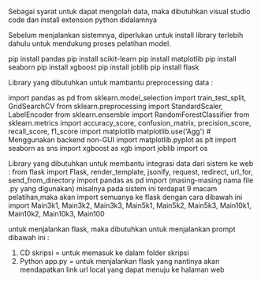 Sebagai syarat untuk dapat mengolah data, maka dibutuhkan visual studio code dan install extension python didalamnya 

Sebelum menjalankan sistemnya, diperlukan untuk install library terlebih dahulu untuk mendukung proses pelatihan model.

pip install pandas 
pip install scikit-learn 
pip install matplotlib 
pip install seaborn 
pip install xgboost 
pip install joblib 
pip install flask

Library yang dibutuhkan untuk mambantu preprocessing data :

import pandas as pd
from sklearn.model_selection import train_test_split, GridSearchCV
from sklearn.preprocessing import StandardScaler, LabelEncoder
from sklearn.ensemble import RandomForestClassifier
from sklearn.metrics import accuracy_score, confusion_matrix, precision_score, recall_score, f1_score
import matplotlib
matplotlib.use('Agg')  # Menggunakan backend non-GUI
import matplotlib.pyplot as plt
import seaborn as sns
import xgboost as xgb
import joblib
import os

Library yang dibutuhkan untuk membantu integrasi data dari sistem ke web :
from flask import Flask, render_template, jsonify, request, redirect, url_for, send_from_directory
import pandas as pd
import (masing-masing nama file .py yang digunakan) misalnya pada sistem ini terdapat 9 macam pelatihan,maka akan import semuanya ke flask dengan cara dibawah ini
import Main3k1, Main3k2, Main3k3, Main5k1, Main5k2, Main5k3, Main10k1, Main10k2, Main10k3, Main100

untuk menjalankan flask, maka dibutuhkan untuk menjalankan prompt dibawah ini :
1. CD skripsi = untuk memasuk ke dalam folder skripsi
2. Python app.py = untuk menjalankan flask yang nantinya akan mendapatkan link url local yang dapat menuju ke halaman web


